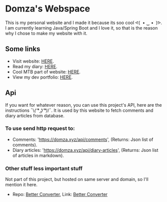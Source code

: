 # Domza's Webspace
This is my personal website and I made it because its soo cool ᕙ⁠(⁠ ⁠ ⁠•⁠ ⁠‿⁠ ⁠•⁠ ⁠ ⁠)⁠ᕗ.
I am currently learning Java/Spring Boot and I love it, so that is the reason
why I chose to make my website with it.

## Some links
- Visit website: [HERE](https://domza.xyz/).
- Read my diary: [HERE](https://domza.xyz/diary).
- Cool MTB part of website: [HERE](https://domza.xyz/mtb).
- View my dev portfolio: [HERE](https://domza.xyz/dev-portfolio).

## Api
If you want for whatever reason, you can use this project's API, here are the instructions ¯⁠\⁠_⁠(⁠ ͡⁠°⁠ ͜⁠ʖ⁠ ͡⁠°⁠)⁠_⁠/⁠¯.
It is used by this website to fetch comments and diary articles from database.
### To use send http request to:
- Comments: 'https://domza.xyz/api/comments', (Returns: Json list of comments).
- Diary articles: 'https://domza.xyz/api/diary-articles', (Returns: Json list of articles in markdown).


### Other stuff less important stuff
Not part of this project, but hosted on same server and domain, so I'll mention it here.
- Repo: [Better Converter](https://github.com/Domza64/Better-Converter), Link: [Better Converter](https://converter.domza.xyz)
